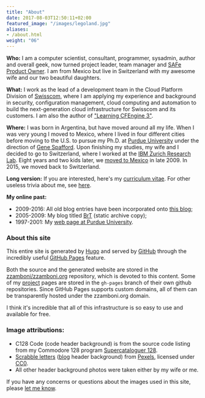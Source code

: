 ```yaml
---
title: "About"
date: 2017-08-03T12:50:11+02:00
featured_image: "/images/legoland.jpg"
aliases:
- /about.html
weight: "06"
---
```


**Who:** I am a computer scientist, consultant, programmer, sysadmin,
author and overall geek, now turned project leader, team manager and
[SAFe Product
Owner](https://www.youracclaim.com/badges/e6bf0ca2-f1c4-4af6-bf63-09f4b8cdbd02/public_url). I
am from Mexico but live in Switzerland with my awesome wife and our
two beautiful daughters.

**What:** I work as the lead of a development team in the Cloud
Platform Division of [Swisscom](http://swisscom.com/), where I am
applying my experience and background in security, configuration
management, cloud computing and automation to build the
next-generation cloud infrastructure for Swisscom and its customers.
I am also the author of ["Learning CFEngine 3"](http://cf-learn.info).

**Where:** I was born in Argentina, but have moved around all my life.
When I was very young I moved to Mexico, where I lived in four
different cities before moving to the U.S. to pursue my Ph.D. at
[Purdue University](http://www.cerias.purdue.edu/) under the direction
of [Gene Spafford](http://spaf.cerias.purdue.edu/). Upon finishing my
studies, my wife and I decided to go to Switzerland, where I worked at
the [IBM Zurich Research Lab](http://www.zurich.ibm.com/). Eight years
and two kids later, we [moved to
Mexico](/brt/2009/09/08/going-home/index.html) in late 2009. In 2015,
we moved back to Switzerland.

**Long version:** If you are interested, here's my [curriculum
vitae](/vita.html). For other useless trivia about me, see
[here](http://www.zzamboni.org/brt/2007/03/07/blog-tagged/index.html).

**My online past:**

- 2009-2016: All old blog entries have been incorporated onto [this blog](/post);
- 2005-2009: My blog titled [BrT](/brt) (static archive copy);
- 1997-2001: My [web page at Purdue University](http://homes.cerias.purdue.edu/~zamboni/).

### About this site

This entire site is generated by [Hugo](http://gohugo.io) and served
by [GitHub](http://github.com/) through the incredibly useful
[GitHub Pages](http://pages.github.com/) feature.

Both the source and the generated website are stored in the
[zzamboni/zzamboni.org](https://github.com/zzamboni/zzamboni.org) repository,
which is devoted to this content. Some of my [project](/code) pages
are stored in the `gh-pages` branch of their own github
repositories. Since GitHub Pages supports custom domains, all of them
can be transparently hosted under the zzamboni.org domain.

I think it's incredible that all of this infrastructure is so easy to
use and available for free.

### Image attributions:

- C128 Code (code header background) is from the source code listing
  from my Commodore 128 program [Supercataloguer
  128](http://zzamboni.org/brt/2008/01/24/supercataloger-128).
- [Scrabble letters](https://www.pexels.com/photo/alphabet-board-game-bundle-close-up-278888/)
  ([blog](../post) header background) from
  [Pexels](https://www.pexels.com/), licensed under
  [CC0](https://www.pexels.com/photo-license/).
- All other header background photos were taken either by my wife or
  me.

If you have any concerns or questions about the images used in this
site, please [let me know](../contact).
